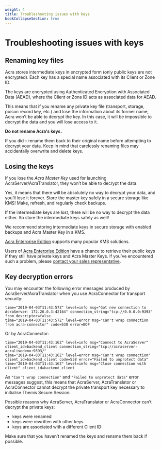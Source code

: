 ```yaml
---
weight: 4
title: Troubleshooting issues with keys
bookCollapseSection: true
---
```


# Troubleshooting issues with keys

## Renaming key files

Acra stores intermediate keys in encrypted form (only public keys are not encrypted).
Each key has a special name associated with its Client or Zone ID.

The keys are encrypted using Authenticated Encryption with Associated Data (AEAD),
where the Client or Zone ID acts as associated data for AEAD.

This means that if you rename any private key file (transport, storage, poison record key, etc.)
and lose the information about its former name, Acra won’t be able to decrypt the key.
In this case, it will be impossible to decrypt the data and you will lose access to it.

**Do not rename Acra's keys.**

If you did – rename them back to their original name before attempting to decrypt your data.
Keep in mind that carelessly renaming files may accidentally overwrite and delete keys.

## Losing the keys

If you lose the _Acra Master Key_ used for launching AcraServer/AcraTranslator,
they won’t be able to decrypt the data.

Yes, it means that there will be absolutely no way to decrypt your data, and you’ll lose it forever.
Store the master key safely in a secure storage like KMS!
Make, refresh, and regularly check backups.

If the intermediate keys are lost, there will be no way to decrypt the data either.
So store the intermediate keys safely as well!

We recommend storing intermediate keys in secure storage with enabled backups and Acra Master Key in a KMS.

[Acra Enterprise Edition](/acra/enterprise-edition/) supports many popular KMS solutions.

Users of [Acra Enterprise Edition](/acra/enterprise-edition/) have a chance to retrieve their public keys
if they still have private keys and Acra Master Keys. If you’ve encountered such a problem, please [contact your sales representative](mailto:sales@cossacklabs.com).


## Key decryption errors

You may encounter the following error messages produced by AcraServer/AcraTranslator when you use AcraConnector for transport security:

```
time="2019-04-03T11:43:57Z" level=info msg="Got new connection to AcraServer: 172.20.0.3:42164" connection_string="tcp://0.0.0.0:9393" from_descriptor=false
time="2019-04-03T11:43:57Z" level=error msg="Can't wrap connection from acra-connector" code=538 error=EOF
```

Or by AcraConnector:

```
time="2019-04-03T11:43:16Z" level=info msg="Connect to AcraServer" client_id=backend_client connection_string="tcp://acraserver-acralivedemo:9393/"
time="2019-04-03T11:43:16Z" level=error msg="Can't wrap connection" client_id=backend_client code=538 error="Failed to unprotect data"
time="2019-04-03T11:43:16Z" level=info msg="Close connection with client" client_id=backend_client
```


As `"Can't wrap connection"` and `"Failed to unprotect data"` error messages suggest,
this means that AcraServer, AcraTranslator or AcraConnector cannot decrypt the private transport key
necessary to initialise Themis Secure Session.

Possible reasons why AcraServer, AcraTranslator or AcraConnector can’t decrypt the private keys:

- keys were renamed
- keys were rewritten with other keys
- keys are associated with a different Client ID

Make sure that you haven’t renamed the keys and rename them back if possible.
